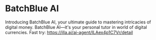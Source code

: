 # BatchBlue AI
Introducing BatchBlue AI, your ultimate guide to mastering intricacies of digital money. BatchBlue AI—it's your personal tutor in world of digital currencies.
Fast try: https://illa.ai/ai-agent/ILAex4p1C7Vr/detail
